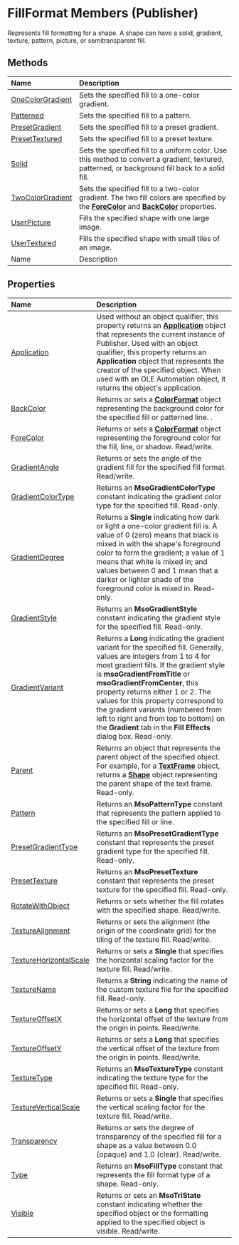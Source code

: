 
# FillFormat Members (Publisher)
Represents fill formatting for a shape. A shape can have a solid, gradient, texture, pattern, picture, or semitransparent fill.

## Methods



|**Name**|**Description**|
|:-----|:-----|
| [OneColorGradient](e4ebf7c5-41af-8227-85de-10cc08ad9f91.md)|Sets the specified fill to a one-color gradient.|
| [Patterned](10e363b7-1160-55d3-5c97-733b7742b619.md)|Sets the specified fill to a pattern.|
| [PresetGradient](d97c4ce8-5cef-6f53-d0c8-8bcf9ab8bb80.md)|Sets the specified fill to a preset gradient.|
| [PresetTextured](971eac34-4e29-c898-93c8-9e71bd92238d.md)|Sets the specified fill to a preset texture.|
| [Solid](e34f6bc0-308b-4f86-5ce9-87e05c4a2089.md)|Sets the specified fill to a uniform color. Use this method to convert a gradient, textured, patterned, or background fill back to a solid fill.|
| [TwoColorGradient](7b0d1b19-a7bf-7b3d-66f4-60dfc588abfe.md)|Sets the specified fill to a two-color gradient. The two fill colors are specified by the  **[ForeColor](39e7cf23-2ff8-69f3-8bf3-9051959c5418.md)** and **[BackColor](61c6171b-f707-6741-68d2-5389bb3fac10.md)** properties.|
| [UserPicture](b1eaf724-42b4-657f-4d88-bc8547664893.md)|Fills the specified shape with one large image.|
| [UserTextured](fe1a1e06-8bdc-8022-6d4b-6f320f587baf.md)|Fills the specified shape with small tiles of an image.|
|Name|Description|

## Properties



|**Name**|**Description**|
|:-----|:-----|
| [Application](8ef81060-38c0-82cd-221f-881138c0fe3e.md)|Used without an object qualifier, this property returns an  **[Application](acfc7efb-e6a5-a89a-3aee-3cb4af2f3508.md)** object that represents the current instance of Publisher. Used with an object qualifier, this property returns an  **Application** object that represents the creator of the specified object. When used with an OLE Automation object, it returns the object's application.|
| [BackColor](61c6171b-f707-6741-68d2-5389bb3fac10.md)|Returns or sets a  **[ColorFormat](659069e1-e359-94d7-de06-a1d98378193b.md)** object representing the background color for the specified fill or patterned line. .|
| [ForeColor](39e7cf23-2ff8-69f3-8bf3-9051959c5418.md)|Returns or sets a  **[ColorFormat](659069e1-e359-94d7-de06-a1d98378193b.md)** object representing the foreground color for the fill, line, or shadow. Read/write.|
| [GradientAngle](c43df0d0-1bb8-4e61-64d3-fb5f76daa6dd.md)|Returns or sets the angle of the gradient fill for the specified fill format. Read/write.|
| [GradientColorType](b0866675-4bc4-5e82-780d-8bae4b7d16ef.md)|Returns an  **MsoGradientColorType** constant indicating the gradient color type for the specified fill. Read-only.|
| [GradientDegree](b2eba471-5f03-4904-f876-edea4d40a908.md)|Returns a  **Single** indicating how dark or light a one-color gradient fill is. A value of 0 (zero) means that black is mixed in with the shape's foreground color to form the gradient; a value of 1 means that white is mixed in; and values between 0 and 1 mean that a darker or lighter shade of the foreground color is mixed in. Read-only.|
| [GradientStyle](38a38de1-4ed3-7919-421f-474b0b5d7b2f.md)|Returns an  **MsoGradientStyle** constant indicating the gradient style for the specified fill. Read-only.|
| [GradientVariant](f57224dc-e9c6-e1aa-e950-97dfd5ed483f.md)|Returns a  **Long** indicating the gradient variant for the specified fill. Generally, values are integers from 1 to 4 for most gradient fills. If the gradient style is **msoGradientFromTitle** or **msoGradientFromCenter**, this property returns either 1 or 2. The values for this property correspond to the gradient variants (numbered from left to right and from top to bottom) on the  **Gradient** tab in the **Fill Effects** dialog box. Read-only.|
| [Parent](5a12812d-88f9-ff97-eab9-e0a8085c47eb.md)|Returns an object that represents the parent object of the specified object. For example, for a  **[TextFrame](95e88f5a-b3dc-272e-7c1d-5282c97ae11e.md)** object, returns a **[Shape](666cb7f0-62a8-f419-9838-007ef29506ee.md)** object representing the parent shape of the text frame. Read-only.|
| [Pattern](5b63c81e-b692-92e0-5d72-99c8d4376aff.md)|Returns an  **MsoPatternType** constant that represents the pattern applied to the specified fill or line.|
| [PresetGradientType](1febce3f-9925-3fec-eb78-f5167585477e.md)|Returns an  **MsoPresetGradientType** constant that represents the preset gradient type for the specified fill. Read-only.|
| [PresetTexture](c03a9bf3-7378-e82a-9a40-650c5c96fd2a.md)|Returns an  **MsoPresetTexture** constant that represents the preset texture for the specified fill. Read-only.|
| [RotateWithObject](a1e5f826-4200-4eac-204d-f17717160f33.md)|Returns or sets whether the fill rotates with the specified shape. Read/write.|
| [TextureAlignment](39fed9f2-f624-f978-3297-6b89a2dc3789.md)|Returns or sets the alignment (the origin of the coordinate grid) for the tiling of the texture fill. Read/write.|
| [TextureHorizontalScale](acb45b6d-5e2f-dabb-4ba5-58955fcd4eb1.md)|Returns or sets a  **Single** that specifies the horizontal scaling factor for the texture fill. Read/write.|
| [TextureName](237a85ff-018d-f6b7-e94b-32e85fce65ab.md)|Returns a  **String** indicating the name of the custom texture file for the specified fill. Read-only.|
| [TextureOffsetX](8023af14-0155-0387-9af7-5f7a8ea557b4.md)|Returns or sets a  **Long** that specifies the horizontal offset of the texture from the origin in points. Read/write.|
| [TextureOffsetY](aa690d54-a4b1-5073-1957-13a638cf3e19.md)|Returns or sets a  **Long** that specifies the vertical offset of the texture from the origin in points. Read/write.|
| [TextureType](08f3b0a1-97a3-bdbf-25b4-93e05938d607.md)|Returns an  **MsoTextureType** constant indicating the texture type for the specified fill. Read-only.|
| [TextureVerticalScale](3de76d58-31c0-94ce-d6a0-268fde8f04d0.md)|Returns or sets a  **Single** that specifies the vertical scaling factor for the texture fill. Read/write.|
| [Transparency](f7f8e0e9-2f44-269d-6cad-29521612ab2f.md)|Returns or sets the degree of transparency of the specified fill for a shape as a value between 0.0 (opaque) and 1.0 (clear). Read/write.|
| [Type](7b388ff6-302c-e6b9-8491-4d604f1a12a9.md)|Returns an  **MsoFillType** constant that represents the fill format type of a shape. Read-only.|
| [Visible](9cbb2604-6c33-de51-71f4-8c0304868cb5.md)|Returns or sets an  **MsoTriState** constant indicating whether the specified object or the formatting applied to the specified object is visible. Read/write.|
